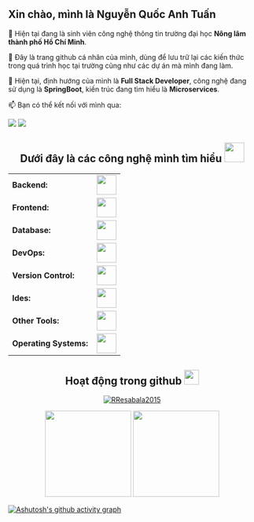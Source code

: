 ## Xin chào, mình là Nguyễn Quốc Anh Tuấn
💬 Hiện tại đang là sinh viên công nghệ thông tin trường đại học **Nông lâm thành phố Hồ Chí Minh**.

💬 Đây là trang github cá nhân của mình, dùng để lưu trữ lại các kiến thức trong quá trình học tại trường cũng như các dự án mà mình đang làm.

💬 Hiện tại, định hướng của mình là **Full Stack Developer**, công nghệ đang sử dụng là **SpringBoot**, kiến trúc đang tìm hiểu là **Microservices**.

📫 Bạn có thể kết nối với mình qua:

<p align="left">
<img src="https://img.shields.io/badge/Discord-(Tuan🐤_--_Id:0936565257)-blue?logo=discord"/>
<a href="https://www.facebook.com/profile.php?id=100073642981186"><img src="https://img.shields.io/badge/Facebook-kết_bạn_với_mình-blue?logo=facebook"/></a>
</p>


<h2 align="center">
  Dưới đây là các công nghệ mình tìm hiểu 
<img src="https://cdn.discordapp.com/emojis/736472637353623613.gif?v=1" width="40">
</h2>

<table align="center">
    <tr>
        <td style="font-weight: bold; padding-right: 10px; vertical-align: center; border: none;">Backend:</td>
        <td><img height="40" src="https://skillicons.dev/icons?i=java,python,spring,maven,hibernate,nginx"/></td>
    </tr>
    <tr>
        <td style="font-weight: bold; padding-right: 10px; vertical-align: center;">Frontend:</td>
        <td><img height="40" src="https://skillicons.dev/icons?i=react,bootstrap,html,css,sass,js,ts,figma,jquery"/></td>
    </tr>
    <tr>
        <td style="font-weight: bold; padding-right: 10px; vertical-align: center; border: none;">Database:</td>
        <td><img height="40" src="https://skillicons.dev/icons?i=mysql,postgresql,mongodb"/></td>
    </tr>
    <tr>
        <td style="font-weight: bold; padding-right: 10px; vertical-align: center; border: none;">DevOps:</td>
        <td><img height="40" src="https://skillicons.dev/icons?i=docker,kubernetes,jenkins,aws"/></td>
    </tr>
    <tr>
        <td style="font-weight: bold; padding-right: 10px; vertical-align: center; border: none;">Version Control:</td>
        <td><img height="40" src="https://skillicons.dev/icons?i=git,github,gitlab"/></td>
    </tr>
    <tr>
        <td style="font-weight: bold; padding-right: 10px; vertical-align: center; border: none;">Ides:</td>
        <td><img height="40" src="https://skillicons.dev/icons?i=vscode,idea,eclipse,visualstudio,webstorm,sublime"/></td>
    </tr>
    <tr>
        <td style="font-weight: bold; padding-right: 10px; vertical-align: center; border: none;">Other Tools:</td>
        <td><img height="40" src="https://skillicons.dev/icons?i=redis,grafana,bash,kafka"/></td>
    </tr>
    <tr>
        <td style="font-weight: bold; padding-right: 10px; vertical-align: center; border: none;">Operating Systems:</td>
        <td><img height="40" src="https://skillicons.dev/icons?i=windows,ubuntu,linux"/></td>
    </tr>
</table>

<p align="center">
<h2 align="center">Hoạt động trong github <img src="https://media.giphy.com/media/WUlplcMpOCEmTGBtBW/giphy.gif" width="30"></h2>

<p align="center">
  <a href="https://github.com/RResabala2015">
    <img src="https://github-readme-streak-stats.herokuapp.com/?user=tuan0919&&theme=tokyonight" alt="RResabala2015" />
  </a>
</p>

<p align="center">
  <img src="https://github-readme-stats.vercel.app/api?username=tuan0919&show_icons=true&theme=tokyonight" height="175">
  <img src="https://github-readme-stats.vercel.app/api/top-langs/?username=tuan0919&layout=compact&theme=tokyonight&langs_count=10" height="175">
</p>

[![Ashutosh's github activity graph](https://github-readme-activity-graph.vercel.app/graph?username=tuan0919&theme=react)](https://github.com/tuan0919/github-readme-activity-graph)

